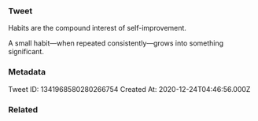 ### Tweet
Habits are the compound interest of self-improvement.

A small habit—when repeated consistently—grows into something significant.

### Metadata
Tweet ID: 1341968580280266754
Created At: 2020-12-24T04:46:56.000Z

### Related

